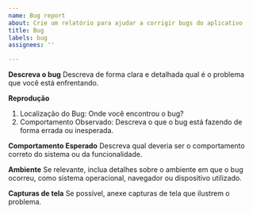 ```yaml
---
name: Bug report
about: Crie um relatório para ajudar a corrigir bugs do aplicativo
title: Bug
labels: bug
assignees: ''

---
```


**Descreva o bug**
Descreva de forma clara e detalhada qual é o problema que você está enfrentando.

**Reprodução**
1. Localização do Bug: Onde você encontrou o bug?
2. Comportamento Observado: Descreva o que o bug está fazendo de forma errada ou inesperada.

**Comportamento Esperado**
Descreva qual deveria ser o comportamento correto do sistema ou da funcionalidade.

**Ambiente**
Se relevante, inclua detalhes sobre o ambiente em que o bug ocorreu, como sistema operacional, navegador ou dispositivo utilizado.

**Capturas de tela**
Se possível, anexe capturas de tela que ilustrem o problema.
